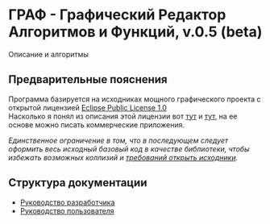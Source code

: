 # ГРАФ - Графический Редактор Алгоритмов и Функций, v.0.5 (beta)

Описание и алгоритмы

## Предварительные пояснения
Программа базируется на исходниках мощного графического проекта 
с открытой лицензией [Eclipse Public License 1.0]()  
Насколько я понял из описания этой лицензии 
вот [тут](https://github.com/ValeriusGC/graph-editor/blob/master/LICENSE) 
и [тут](https://www.gnu.org/licenses/license-list.ru.html#CommonPublicLicense10),
на ее основе можно писать коммерческие приложения.

_Единственное ограничение в том, что в последующем следует оформить 
весь исходный базовый код в качестве библиотеки, чтобы 
избежать возможных коллизий и [требований открыть исходники](https://ru.wikipedia.org/wiki/Eclipse_Public_License)._

## Структура документации

* [Руководство разработчика](code_manual/rules.md)
* [Руководство пользователя](user_manual/user_manual_start.md)


 

